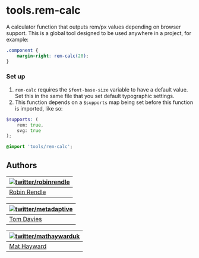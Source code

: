tools.rem-calc
==============

A calculator function that outputs rem/px values depending on browser support. This is a global tool designed to be used anywhere in a project, for example:

~~~scss
.component {
	margin-right: rem-calc(20);
}
~~~

### Set up

1. `rem-calc` requires the `$font-base-size` variable to have a default value. Set this in the same file that you set default typographic settings.
2. This function depends on a `$supports` map being set before this function is imported, like so:

~~~scss 
$supports: (
    rem: true,
    svg: true
);

@import 'tools/rem-calc';
~~~



## Authors

| [![twitter/robinrendle](https://gravatar.com/avatar/3232e4cdc4a5e51c4bfb3bbed0d6abd5)](http://twitter.com/robinrendle "Follow @robinrendle on Twitter") |
|---|
| [Robin Rendle](http://robinrendle.com) |


| [![twitter/metadaptive](https://gravatar.com/avatar/3232e4cdc4a5e51c4bfb3bbed0d6abd5)](http://twitter.com/metadaptive "Follow @metadaptive on Twitter") |
|---|
| [Tom Davies](http://metadaptive.com) |


| [![twitter/mathaywarduk](https://gravatar.com/avatar/3232e4cdc4a5e51c4bfb3bbed0d6abd5)](http://twitter.com/mathaywarduk "Follow @mathaywarduk on Twitter") |
|---|
| [Mat Hayward](http://www.mathayward.com/) |